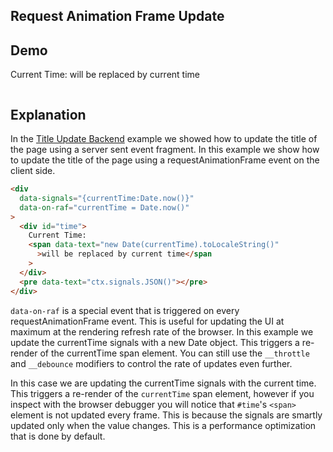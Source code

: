 ## Request Animation Frame Update

## Demo

<div data-signals="{currentTime:Date.now()}" data-on-raf="currentTime = Date.now()">
  <div id="time">Current Time: <span data-text="new Date(currentTime).toLocaleString()">will be replaced by current time</span></div>
  <pre data-text="ctx.signals.JSON()"></pre>
</div>

## Explanation

In the [Title Update Backend](/examples/title_update_backend) example we showed how to update the title of the page using a server sent event fragment. In this example we show how to update the title of the page using a requestAnimationFrame event on the client side.

```html
<div
  data-signals="{currentTime:Date.now()}"
  data-on-raf="currentTime = Date.now()"
>
  <div id="time">
    Current Time:
    <span data-text="new Date(currentTime).toLocaleString()"
      >will be replaced by current time</span
    >
  </div>
  <pre data-text="ctx.signals.JSON()"></pre>
</div>
```

`data-on-raf` is a special event that is triggered on every requestAnimationFrame event. This is useful for updating the UI at maximum at the rendering refresh rate of the browser. In this example we update the currentTime signals with a new Date object. This triggers a re-render of the currentTime span element. You can still use the `__throttle` and `__debounce` modifiers to control the rate of updates even further.

In this case we are updating the currentTime signals with the current time. This triggers a re-render of the `currentTime` span element, however if you inspect with the browser debugger you will notice that `#time`'s `<span>` element is not updated every frame. This is because the signals are smartly updated only when the value changes. This is a performance optimization that is done by default.
